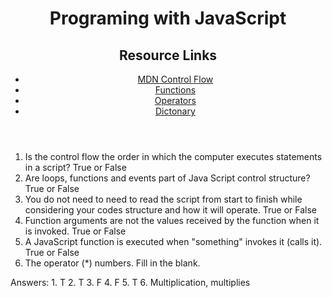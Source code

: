 <!DOCTYPE html>
<html>
   <head>
      <title>Reading-07</title>
   </head>
   <body>
      <header>
         <h1>Programing with JavaScript</h1>
         <nav>
            <h2>
               Resource Links
            </h2>
            <ul>
               <li><a href="/">MDN Control Flow</a></li>
               <li><a href="/">Functions</a></li>
               <li><a href="/">Operators</a></li>
               <li><a href="/">Dictonary</a></li>
            </ul>
         </nav>
      </header>
      <main>
         <ol>
            <li>Is the control flow the order in which the computer executes statements in a script? True or False</li>
            <li>Are loops, functions and events part of Java Script control structure? True or False</li>
            <li>You do not need to need to read the script from start to finish while considering your codes structure and how it will operate. True or False </li>
            <li>Function arguments are not the values received by the function when it is invoked. True or False</li>
            <li>A JavaScript function is executed when "something" invokes it (calls it). True or False</li>
            <li>The       operator (*)        numbers. Fill in the blank.
         </ol>
         <section>
            Answers:
            1. T
            2. T
            3. F
            4. F
            5. T
            6. Multiplication, multiplies
         </section>
      </main>
      <footer></footer>
   </body>
</html>